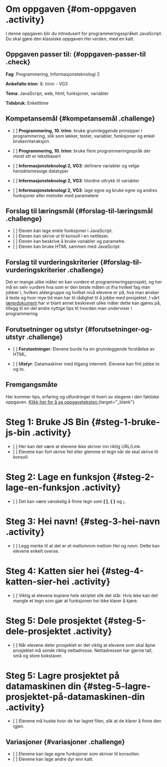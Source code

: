 # Om oppgaven {#om-oppgaven .activity}

I denne oppgaven blir du introdusert for programmeringsspråket
JavaScript. Du skal gjøre den klassiske oppgaven *Hei verden*, med en
katt.

## Oppgaven passer til: {#oppgaven-passer-til .check}

**Fag**: Programmering, Informasjonsteknologi 2

**Anbefalte trinn**: 8. trinn - VG3

**Tema**: JavaScript, web, html, funksjoner, variabler

**Tidsbruk**: Enkelttime

## Kompetansemål {#kompetansemål .challenge}

-   \[ \] **Programmering, 10. trinn**: bruke grunnleggende prinsipper i
    programmering, slik som løkker, tester, variabler, funksjoner og
    enkel brukerinteraksjon.

-   \[ \] **Programmering, 10. trinn**: bruke flere programmeringsspråk
    der minst ett er tekstbasert

-   \[ \] **Informasjonsteknologi 2, VG3**: definere variabler og velge
    hensiktsmessige datatyper

-   \[ \] **Informasjonsteknologi 2, VG3**: tilordne uttrykk til
    variabler

-   \[ \] **Informasjonsteknologi 2, VG3**: lage egne og bruke egne og
    andres funksjoner eller metoder med parametere

## Forslag til læringsmål {#forslag-til-læringsmål .challenge}

-   \[ \] Eleven kan lage enkle funksjoner i JavaScript.
-   \[ \] Eleven kan skrive ut til konsoll i en nettleser.
-   \[ \] Eleven kan beskrive å bruke variabler og parametre.
-   \[ \] Eleven kan bruke HTML sammen med JavaScript.

## Forslag til vurderingskriterier {#forslag-til-vurderingskriterier .challenge}

Det er mange ulike måter en kan vurdere et programmeringsprosjekt, og
her må en selv vurdere hva som er den beste måten ut ifra hvilket fag
man jobber i, hvilken aldergruppe og hvilket nivå elevene er på, hva man
ønsker å teste og hvor mye tid man har til rådighet til å jobbe med
prosjektet. I vårt
[lærerdokument](../../pages/hvordan_bruke_lærerveiledning.html) har vi
blant annet beskrevet ulike måter dette kan gjøres på, tillegg til en
del andre nyttige tips til hvordan man underviser i programmering.

## Forutsetninger og utstyr {#forutsetninger-og-utstyr .challenge}

-   \[ \] **Forutsetninger**: Elevene burde ha en grunnleggende
    forståelse av HTML.

-   \[ \] **Utstyr**: Datamaskiner med tilgang internett. Elevene kan
    fint jobbe to og to.

## Fremgangsmåte

Her kommer tips, erfaring og utfordringer til hvert av stegene i den
faktiske oppgaven. [Klikk her for å se
oppgaveteksten.](hei_js.html){target="_blank"}

# Steg 1: Bruke JS Bin {#steg-1-bruke-js-bin .activity}

-   \[ \] Her kan det være at elevene ikke skriver inn riktig URL/Link.
-   \[ \] Elevene kan fort skrive feil eller glemme et tegn når de skal
    skrive til konsoll.

# Steg 2: Lage en funksjon {#steg-2-lage-en-funksjon .activity}

-   \[ \] Det kan være vanskelig å finne tegn som **\[ \]**, **{ }** og
    **;**.

# Steg 3: Hei navn! {#steg-3-hei-navn .activity}

-   \[ \] Legg merke til at det er et mellomrom mellom *Hei* og *navn*.
    Dette kan elevene enkelt overse.

# Steg 4: Katten sier hei {#steg-4-katten-sier-hei .activity}

-   \[ \] Viktig at elevene kopiere hele skriptet slik det står. Hvis
    ikke kan det mangle et tegn som gjør at funksjonen *hei* ikke klarer
    å kjøre.

# Steg 5: Dele prosjektet {#steg-5-dele-prosjektet .activity}

-   \[ \] Når elevene deler prosjektet er det viktig at elevene som skal
    åpne prosjektet må sende riktig nettadresse. Nettadressen har gjerne
    tall, små og store bokstaver.

# Steg 5: Lagre prosjektet på datamaskinen din {#steg-5-lagre-prosjektet-på-datamaskinen-din .activity}

-   \[ \] Elevene må huske hvor de har lagret filen, slik at de klarer å
    finne den igjen.

## Variasjoner {#variasjoner .challenge}

-   \[ \] Elevene kan lage egne funksjoner som skriver til konsollen.
-   \[ \] Elevene kan lage andre dyr enn katt.


